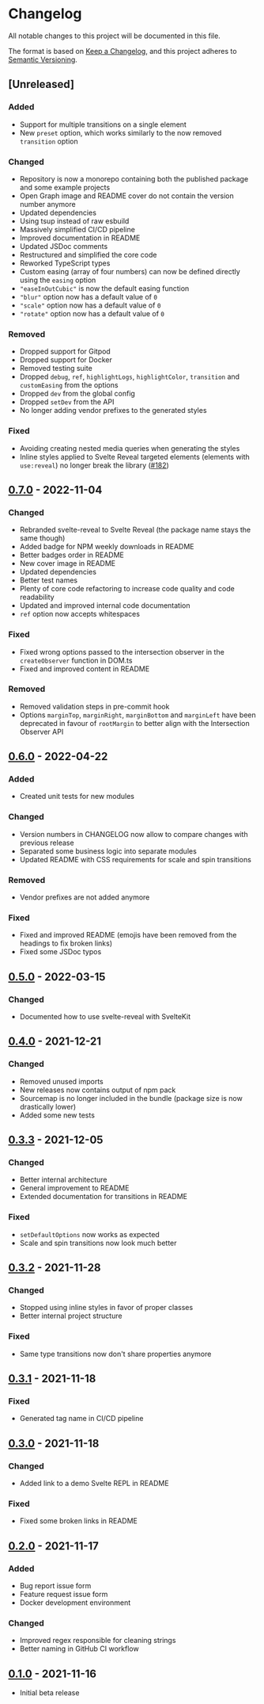 # Changelog

All notable changes to this project will be documented in this file.

The format is based on [Keep a Changelog](https://keepachangelog.com/en/1.0.0/),
and this project adheres to [Semantic Versioning](https://semver.org/spec/v2.0.0.html).

## [Unreleased]

### Added

- Support for multiple transitions on a single element
- New `preset` option, which works similarly to the now removed `transition` option

### Changed

- Repository is now a monorepo containing both the published package and some example projects
- Open Graph image and README cover do not contain the version number anymore
- Updated dependencies
- Using tsup instead of raw esbuild
- Massively simplified CI/CD pipeline
- Improved documentation in README
- Updated JSDoc comments
- Restructured and simplified the core code
- Reworked TypeScript types
- Custom easing (array of four numbers) can now be defined directly using the `easing` option
- `"easeInOutCubic"` is now the default easing function
- `"blur"` option now has a default value of `0`
- `"scale"` option now has a default value of `0`
- `"rotate"` option now has a default value of `0`

### Removed

- Dropped support for Gitpod
- Dropped support for Docker
- Removed testing suite
- Dropped `debug`, `ref`, `highlightLogs`, `highlightColor`, `transition` and `customEasing` from the options
- Dropped `dev` from the global config
- Dropped `setDev` from the API
- No longer adding vendor prefixes to the generated styles

### Fixed

- Avoiding creating nested media queries when generating the styles
- Inline styles applied to Svelte Reveal targeted elements (elements with `use:reveal`) no longer break the library ([#182](https://github.com/DaveKeehl/svelte-reveal/issues/182))

## [0.7.0] - 2022-11-04

### Changed

- Rebranded svelte-reveal to Svelte Reveal (the package name stays the same though)
- Added badge for NPM weekly downloads in README
- Better badges order in README
- New cover image in README
- Updated dependencies
- Better test names
- Plenty of core code refactoring to increase code quality and code readability
- Updated and improved internal code documentation
- `ref` option now accepts whitespaces

### Fixed

- Fixed wrong options passed to the intersection observer in the `createObserver` function in DOM.ts
- Fixed and improved content in README

### Removed

- Removed validation steps in pre-commit hook
- Options `marginTop`, `marginRight`, `marginBottom` and `marginLeft` have been deprecated in favour of `rootMargin` to better align with the Intersection Observer API

## [0.6.0] - 2022-04-22

### Added

- Created unit tests for new modules

### Changed

- Version numbers in CHANGELOG now allow to compare changes with previous release
- Separated some business logic into separate modules
- Updated README with CSS requirements for scale and spin transitions

### Removed

- Vendor prefixes are not added anymore

### Fixed

- Fixed and improved README (emojis have been removed from the headings to fix broken links)
- Fixed some JSDoc typos

## [0.5.0] - 2022-03-15

### Changed

- Documented how to use svelte-reveal with SvelteKit

## [0.4.0] - 2021-12-21

### Changed

- Removed unused imports
- New releases now contains output of npm pack
- Sourcemap is no longer included in the bundle (package size is now drastically lower)
- Added some new tests

## [0.3.3] - 2021-12-05

### Changed

- Better internal architecture
- General improvement to README
- Extended documentation for transitions in README

### Fixed

- `setDefaultOptions` now works as expected
- Scale and spin transitions now look much better

## [0.3.2] - 2021-11-28

### Changed

- Stopped using inline styles in favor of proper classes
- Better internal project structure

### Fixed

- Same type transitions now don't share properties anymore

## [0.3.1] - 2021-11-18

### Fixed

- Generated tag name in CI/CD pipeline

## [0.3.0] - 2021-11-18

### Changed

- Added link to a demo Svelte REPL in README

### Fixed

- Fixed some broken links in README

## [0.2.0] - 2021-11-17

### Added

- Bug report issue form
- Feature request issue form
- Docker development environment

### Changed

- Improved regex responsible for cleaning strings
- Better naming in GitHub CI workflow

## [0.1.0] - 2021-11-16

- Initial beta release

[0.1.0]: https://github.com/DaveKeehl/svelte-reveal/releases/tag/0.1.0
[0.2.0]: https://github.com/DaveKeehl/svelte-reveal/compare/0.1.0...0.2.0
[0.3.0]: https://github.com/DaveKeehl/svelte-reveal/compare/0.2.0...0.3.0
[0.3.1]: https://github.com/DaveKeehl/svelte-reveal/compare/0.3.0...0.3.1
[0.3.2]: https://github.com/DaveKeehl/svelte-reveal/compare/0.3.1...0.3.2
[0.3.3]: https://github.com/DaveKeehl/svelte-reveal/compare/0.3.2...0.3.3
[0.4.0]: https://github.com/DaveKeehl/svelte-reveal/compare/0.3.3...0.4.0
[0.5.0]: https://github.com/DaveKeehl/svelte-reveal/compare/0.4.0...0.5.0
[0.6.0]: https://github.com/DaveKeehl/svelte-reveal/compare/0.5.0...0.6.0
[0.7.0]: https://github.com/DaveKeehl/svelte-reveal/compare/0.6.0...0.7.0
